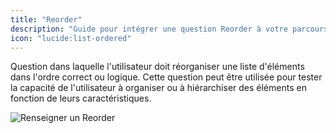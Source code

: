```yaml
---
title: "Reorder"
description: "Guide pour intégrer une question Reorder à votre parcours de formation."
icon: "lucide:list-ordered"
---
```


Question dans laquelle l'utilisateur doit réorganiser une liste d'éléments dans l'ordre correct ou logique. Cette question peut être utilisée pour tester la capacité de l'utilisateur à organiser ou à hiérarchiser des éléments en fonction de leurs caractéristiques.

![Renseigner un Reorder](/images/questions/reorder.png)
